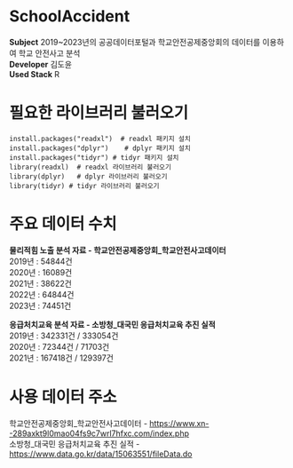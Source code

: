 # SchoolAccident
**Subject**
2019~2023년의 공공데이터포털과 학교안전공제중앙회의 데이터를 이용하여 학교 안전사고 분석  
**Developer**
김도윤  
**Used Stack**
R  

# 필요한 라이브러리 불러오기
```
install.packages("readxl")  # readxl 패키지 설치  
install.packages("dplyr")    # dplyr 패키지 설치
install.packages("tidyr") # tidyr 패키지 설치
library(readxl)  # readxl 라이브러리 불러오기  
library(dplyr)   # dplyr 라이브러리 불러오기
library(tidyr) # tidyr 라이브러리 불러오기 
```

# 주요 데이터 수치  
**물리적힘 노출 분석 자료 - 학교안전공제중앙회_학교안전사고데이터**  
2019년 : 54844건  
2020년 : 16089건  
2021년 : 38622건  
2022년 : 64844건  
2023년 : 74451건  
  
**응급처치교육 분석 자료 - 소방청_대국민 응급처치교육 추진 실적**  
2019년 : 342331건 / 333054건  
2020년 : 72344건 / 71703건  
2021년 : 167418건 / 129397건  

# 사용 데이터 주소
학교안전공제중앙회_학교안전사고데이터 - https://www.xn--289axkt9l0mao04fs9c7wrl7hfxc.com/index.php    
소방청_대국민 응급처치교육 추진 실적 - https://www.data.go.kr/data/15063551/fileData.do
